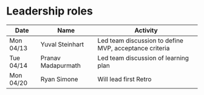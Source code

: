 # Leadership roles

| Date      | Name              | Activity                                               |
|-----------|-------------------|--------------------------------------------------------|
| Mon 04/13 | Yuval Steinhart   | Led team discussion to define MVP, acceptance criteria | 
| Tue 04/14 | Pranav Madapurmath| Led team discussion of learning plan                   | 
| Mon 04/20 | Ryan Simone       | Will lead first Retro                                  | 





